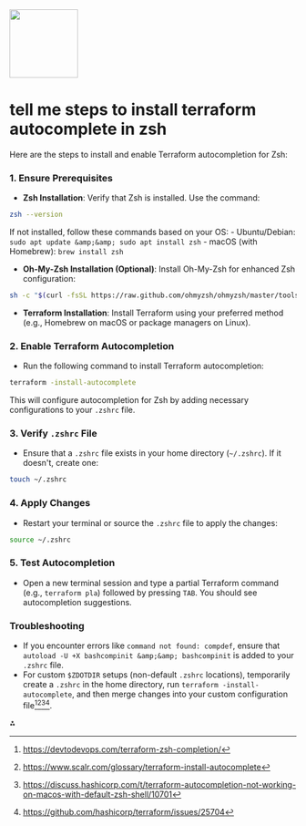<img src="https://r2cdn.perplexity.ai/pplx-full-logo-primary-dark%402x.png" class="logo" width="120"/>

# tell me steps to install terraform autocomplete in zsh

Here are the steps to install and enable Terraform autocompletion for Zsh:

### 1. **Ensure Prerequisites**

- **Zsh Installation**: Verify that Zsh is installed. Use the command:

```bash
zsh --version
```

If not installed, follow these commands based on your OS:
    - Ubuntu/Debian: `sudo apt update &amp;&amp; sudo apt install zsh`
    - macOS (with Homebrew): `brew install zsh`
- **Oh-My-Zsh Installation (Optional)**: Install Oh-My-Zsh for enhanced Zsh configuration:

```bash
sh -c "$(curl -fsSL https://raw.github.com/ohmyzsh/ohmyzsh/master/tools/install.sh)"
```

- **Terraform Installation**: Install Terraform using your preferred method (e.g., Homebrew on macOS or package managers on Linux).


### 2. **Enable Terraform Autocompletion**

- Run the following command to install Terraform autocompletion:

```bash
terraform -install-autocomplete
```

This will configure autocompletion for Zsh by adding necessary configurations to your `.zshrc` file.


### 3. **Verify `.zshrc` File**

- Ensure that a `.zshrc` file exists in your home directory (`~/.zshrc`). If it doesn't, create one:

```bash
touch ~/.zshrc
```


### 4. **Apply Changes**

- Restart your terminal or source the `.zshrc` file to apply the changes:

```bash
source ~/.zshrc
```


### 5. **Test Autocompletion**

- Open a new terminal session and type a partial Terraform command (e.g., `terraform pla`) followed by pressing `TAB`. You should see autocompletion suggestions.


### Troubleshooting

- If you encounter errors like `command not found: compdef`, ensure that `autoload -U +X bashcompinit &amp;&amp; bashcompinit` is added to your `.zshrc` file.
- For custom `$ZDOTDIR` setups (non-default `.zshrc` locations), temporarily create a `.zshrc` in the home directory, run `terraform -install-autocomplete`, and then merge changes into your custom configuration file[^1][^2][^3][^5].

<div>⁂</div>

[^1]: https://devtodevops.com/terraform-zsh-completion/

[^2]: https://www.scalr.com/glossary/terraform-install-autocomplete

[^3]: https://discuss.hashicorp.com/t/terraform-autocompletion-not-working-on-macos-with-default-zsh-shell/10701

[^4]: https://stackoverflow.com/questions/75562677/error-executing-cli-did-not-find-any-shells-to-install

[^5]: https://github.com/hashicorp/terraform/issues/25704

[^6]: https://github.com/hashicorp/terraform/issues/25421

[^7]: https://hashicorp-terraform.awsworkshop.io/030_self_guided_setup/37_install_terraform_cli.html

[^8]: https://www.cobalt.io/blog/terraform-the-less-common-commands-and-options

